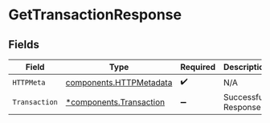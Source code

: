 # GetTransactionResponse


## Fields

| Field                                                              | Type                                                               | Required                                                           | Description                                                        |
| ------------------------------------------------------------------ | ------------------------------------------------------------------ | ------------------------------------------------------------------ | ------------------------------------------------------------------ |
| `HTTPMeta`                                                         | [components.HTTPMetadata](../../models/components/httpmetadata.md) | :heavy_check_mark:                                                 | N/A                                                                |
| `Transaction`                                                      | [*components.Transaction](../../models/components/transaction.md)  | :heavy_minus_sign:                                                 | Successful Response                                                |